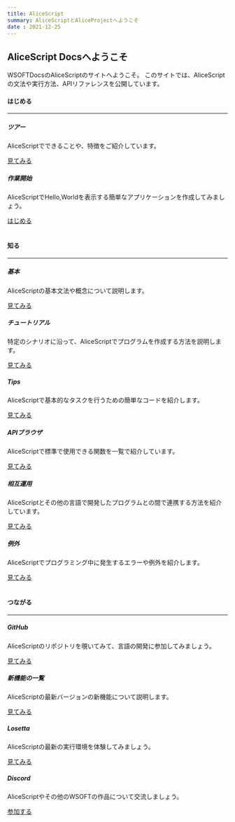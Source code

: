 ```yaml
---
title: AliceScript
summary: AliceScriptとAliceProjectへようこそ
date : 2021-12-25
---
```


## AliceScript Docsへようこそ
WSOFTDocsのAliceScriptのサイトへようこそ。
このサイトでは、AliceScriptの文法や実行方法、APIリファレンスを公開しています。

#### はじめる

---

<div class="row">
  <div class="col-sm-6 ">
    <div class="card">
      <div class="card-body">
        <h5 class="card-title"><i class="bi bi-sign-turn-slight-right"></i> ツアー</h5>
        <p class="card-text">AliceScriptでできることや、特徴をご紹介しています。</p>
        <a href="welcome" class="btn btn-primary"><i class="bi bi-book"></i> 見てみる</a>
      </div>
    </div>
  </div>
  <div class="col-sm-6">
    <div class="card">
      <div class="card-body">
        <h5 class="card-title"><i class="bi bi-code"></i> 作業開始</h5>
        <p class="card-text">AliceScriptでHello,Worldを表示する簡単なアプリケーションを作成してみましょう。</p>
        <a href="tutorial/hello-world/" class="btn btn-success"><i class="bi bi-play"></i> はじめる</a>
      </div>
    </div>
  </div>
</div>
<br/>

#### 知る

---

<div class="row">
  <div class="col-sm-6 ">
    <div class="card">
      <div class="card-body">
        <h5 class="card-title"><i class="bi bi-journal-medical"></i> 基本</h5>
        <p class="card-text">AliceScriptの基本文法や概念について説明します。</p>
        <a href="general/" class="btn btn-primary"><i class="bi bi-book"></i> 見てみる</a>
      </div>
    </div>
  </div>
  <div class="col-sm-6">
    <div class="card">
      <div class="card-body">
        <h5 class="card-title"><i class="bi bi-journal-check"></i> チュートリアル</h5>
        <p class="card-text">特定のシナリオに沿って、AliceScriptでプログラムを作成する方法を説明します。</p>
        <a href="tutorial/" class="btn btn-primary"><i class="bi bi-book"></i> 見てみる</a>
      </div>
    </div>
  </div>
  <div class="col-sm-6">
    <div class="card">
      <div class="card-body">
        <h5 class="card-title"><i class="bi bi-lightbulb"></i> Tips</h5>
        <p class="card-text">AliceScriptで基本的なタスクを行うための簡単なコードを紹介します。</p>
        <a href="tutorial/tips/" class="btn btn-primary"><i class="bi bi-book"></i> 見てみる</a>
      </div>
    </div>
  </div>
  <div class="col-sm-6">
    <div class="card">
      <div class="card-body">
        <h5 class="card-title"><i class="bi bi-search"></i> APIブラウザ</h5>
        <p class="card-text">AliceScriptで標準で使用できる関数を一覧で紹介しています。</p>
        <a href="api/" class="btn btn-primary"><i class="bi bi-book"></i> 見てみる</a>
      </div>
    </div>
  </div>
  <div class="col-sm-6">
    <div class="card">
      <div class="card-body">
        <h5 class="card-title"><i class="bi bi-bounding-box-circles"></i> 相互運用</h5>
        <p class="card-text">AliceScriptとその他の言語で開発したプログラムとの間で連携する方法を紹介しています。</p>
        <a href="interop/" class="btn btn-primary"><i class="bi bi-book"></i> 見てみる</a>
      </div>
    </div>
  </div>
  <div class="col-sm-6">
    <div class="card">
      <div class="card-body">
        <h5 class="card-title"><i class="bi bi-exclamation-octagon"></i> 例外</h5>
        <p class="card-text">AliceScriptでプログラミング中に発生するエラーや例外を紹介します。</p>
        <a href="exceptions/" class="btn btn-primary"><i class="bi bi-book"></i> 見てみる</a>
      </div>
    </div>
  </div>
</div>
<br/>

#### つながる

---

<div class="row">
  <div class="col-sm-6">
    <div class="card">
      <div class="card-body">
        <h5 class="card-title"><i class="bi bi-github"></i> GitHub</h5>
        <p class="card-text">AliceScriptのリポジトリを覗いてみて、言語の開発に参加してみましょう。</p>
        <a href="https://github.com/WSOFT-Project/alicescript" class="btn btn-dark"><i class="bi bi-github"></i> 見てみる</a>
      </div>
    </div>
  </div>

  <div class="col-sm-6">
    <div class="card">
      <div class="card-body">
        <h5 class="card-title"><i class="bi bi-arrow-clockwise"></i> 新機能の一覧</h5>
        <p class="card-text">AliceScriptの最新バージョンの新機能について説明します。</p>
        <a href="changelog/" class="btn btn-primary"><i class="bi bi-book"></i> 見てみる</a>
      </div>
    </div>
  </div>
  <div class="col-sm-6">
    <div class="card">
      <div class="card-body">
        <h5 class="card-title"><i class="bi bi-cpu"></i> Losetta</h5>
        <p class="card-text">AliceScriptの最新の実行環境を体験してみましょう。</p>
        <a href="https://github.com/WSOFT-Project/Losetta" class="btn btn-dark"><i class="bi bi-github"></i> 見てみる</a>
      </div>
    </div>
  </div>

  <div class="col-sm-6">
    <div class="card">
      <div class="card-body">
        <h5 class="card-title"><i class="bi bi-discord"></i> Discord</h5>
        <p class="card-text">AliceScriptやその他のWSOFTの作品について交流しましょう。</p>
        <a href="https://a.wsoft.ws/discord" class="btn btn-primary"><i class="bi bi-discord"></i> 参加する</a>
      </div>
    </div>
  </div>
</div>
<br/>
